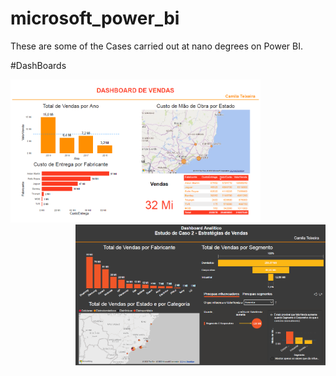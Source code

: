 # microsoft_power_bi

These are some of the Cases carried out at nano degrees on Power BI.

#DashBoards

[<img src="https://github.com/alteregocamila/microsoft_power_bi/blob/main/EstudodeCaso1_DashboarddeVendas/EstudodeCaso1_DashboarddeVendas.PNG" width="400" align= left/>](EstudodeCaso1_DashboarddeVendas.PNG)
[<img src="https://github.com/alteregocamila/microsoft_power_bi/blob/main/EstudodeCaso2_Estrat%C3%A9giasdeVendas/EstudodeCaso2_Estrat%C3%A9giasdeVendas.PNG" width="400" align= right />](EstudodeCaso1_DashboarddeVendas.PNG)
